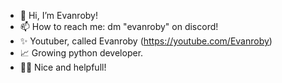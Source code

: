 - 👋 Hi, I’m Evanroby!
- 📫 How to reach me: dm "evanroby" on discord!
- ✨ Youtuber, called Evanroby (https://youtube.com/Evanroby)
- 📈 Growing python developer.
- 👌🏼 Nice and helpfull!
